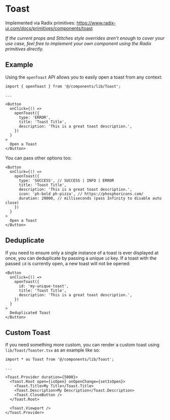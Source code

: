 # Toast

Implemented via Radix primitives: https://www.radix-ui.com/docs/primitives/components/toast

_If the current props and Stitches style overrides aren't enough to cover your use case, feel free to implement your own component using the Radix primitives directly._

## Example

Using the `openToast` API allows you to easily open a toast from any context:

```tsx
import { openToast } from '@/components/lib/Toast';

...

<Button
  onClick={() =>
    openToast({
      type: 'ERROR',
      title: 'Toast Title',
      description: 'This is a great toast description.',
    })
  }
>
  Open a Toast
</Button>
```

You can pass other options too:

```tsx
<Button
  onClick={() =>
    openToast({
      type: 'SUCCESS', // SUCCESS | INFO | ERROR
      title: 'Toast Title',
      description: 'This is a great toast description.',
      icon: 'ph-bold ph-pizza', // https://phosphoricons.com/
      duration: 20000, // milliseconds (pass Infinity to disable auto close)
    })
  }
>
  Open a Toast
</Button>
```

## Deduplicate

If you need to ensure only a single instance of a toast is ever displayed at once, you can deduplicate by passing a unique `id` key. If a toast with the passed `id` is currently open, a new toast will not be opened:

```tsx
<Button
  onClick={() =>
    openToast({
      id: 'my-unique-toast',
      title: 'Toast Title',
      description: 'This is a great toast description.',
    })
  }
>
  Deduplicated Toast
</Button>
```

## Custom Toast

If you need something more custom, you can render a custom toast using `lib/Toast/Toaster.tsx` as an example like so:

```tsx
import * as Toast from '@/components/lib/Toast';

...

<Toast.Provider duration={5000}>
  <Toast.Root open={isOpen} onOpenChange={setIsOpen}>
    <Toast.Title>My Title</Toast.Title>
    <Toast.Description>My Description</Toast.Description>
    <Toast.CloseButton />
  </Toast.Root>

  <Toast.Viewport />
</Toast.Provider>
```
